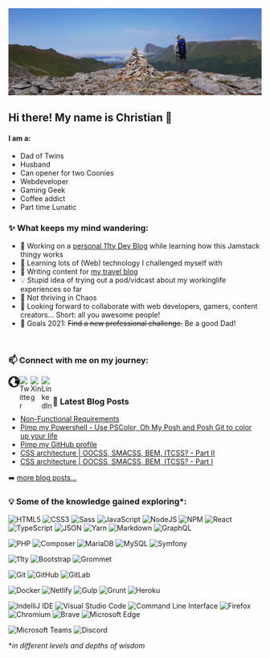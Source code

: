 <img src="./banner.jpg" />

## Hi there!  My name is Christian 👋

#### I am a:
- Dad of Twins
- Husband
- Can opener for two Coonies
- Webdeveloper
- Gaming Geek
- Coffee addict
- Part time Lunatic

### ✨ What keeps my mind wandering:
- 🔭 Working on a [personal 11ty Dev Blog](https://www.christian-sharaf.de) while learning how this Jamstack thingy works
- 🌱 Learning lots of (Web) technology I challenged myself with
- 🚐 Writing content for [my travel blog](https://mani-im-sharaffenland.de)
- 💡 Stupid idea of trying out a pod/vidcast about my workinglife experiences so far
- 👤 Not thriving in Chaos
- 👯 Looking forward to collaborate with web developers, gamers, content creators... Short: all you awesome people!
- 🥅 Goals 2021: <s>Find a new professional challenge.</s> Be a good Dad!
<br>

### 📫 Connect with me on my journey:
[<img align="left" alt="Website" width="22px" src="https://raw.githubusercontent.com/iconic/open-iconic/master/svg/globe.svg">][website]
[<img align="left" alt="Twitter" width="22px" src="https://cdn.jsdelivr.net/npm/simple-icons@v3/icons/twitter.svg">][twitter]
[<img align="left" alt="Xing" width="22px" src="https://cdn.jsdelivr.net/npm/simple-icons@3.12.2/icons/xing.svg">][xing]
[<img align="left" alt="LinkedIn" width="22px" src="https://cdn.jsdelivr.net/npm/simple-icons@3.12.2/icons/linkedin.svg">][linkedin]
<br>

### 📕 Latest Blog Posts

<!-- BLOG-POST-LIST:START -->
- [Non-Functional Requirements](https://www.christian-sharaf.de/blog/2021/non_functional_requirements/)
- [Pimp my Powershell - Use PSColor, Oh My Posh and Posh Git to color up your life](https://www.christian-sharaf.de/blog/2021/pimp_my_powershell/)
- [Pimp my GitHub profile](https://www.christian-sharaf.de/blog/2021/pimp-my-github-profile/)
- [CSS architecture | OOCSS, SMACSS, BEM, ITCSS? - Part II](https://www.christian-sharaf.de/blog/2021/css-architecture-decisions/)
- [CSS architecture | OOCSS, SMACSS, BEM, ITCSS? - Part I](https://www.christian-sharaf.de/blog/2021/css-architecture/)
<!-- BLOG-POST-LIST:END -->
➡️ [more blog posts...](https://www.christian-sharaf.de/blog)
<br>

### 💡 Some of the knowledge gained exploring*:
<img alt="HTML5" src="https://img.shields.io/badge/html5-E34F26.svg?style=for-the-badge&logo=html5&logoColor=white" /> <img alt="CSS3" src="https://img.shields.io/badge/css3-1572B6.svg?style=for-the-badge&logo=css3&logoColor=white" /> <img alt="Sass" src="https://img.shields.io/badge/sass-CC6699.svg?style=for-the-badge&logo=sass&logoColor=white" /> <img alt="JavaScript" src="https://img.shields.io/badge/javascript-F7DF1E.svg?style=for-the-badge&logo=javascript&logoColor=black" /> <img alt="NodeJS" src="https://img.shields.io/badge/nodejs-339933.svg?style=for-the-badge&logo=node.js&logoColor=white" /> <img alt="NPM" src="https://img.shields.io/badge/npm-CB3837.svg?style=for-the-badge&logo=npm&logoColor=white" /> <img alt="React" src="https://img.shields.io/badge/React-61DAFB.svg?style=for-the-badge&logo=react&logoColor=black" /> <img alt="TypeScript" src="https://img.shields.io/badge/typescript-007ACC.svg?style=for-the-badge&logo=typescript&logoColor=white"> <img alt="JSON" src="https://img.shields.io/badge/json-000000.svg?style=for-the-badge&logo=json&logoColor=white" /> <img alt="Yarn" src="https://img.shields.io/badge/yarn-2C8EBB.svg?style=for-the-badge&logo=yarn&logoColor=white" /> <img alt="Markdown" src="https://img.shields.io/badge/markdown-000000.svg?style=for-the-badge&logo=markdown&logoColor=white" /> <img alt="GraphQL" src="https://img.shields.io/badge/graphql-E10098.svg?style=for-the-badge&logo=graphql&logoColor=white" />


<img alt="PHP" src="https://img.shields.io/badge/php-777BB4.svg?style=for-the-badge&logo=php&logoColor=white" /> <img alt="Composer" src="https://img.shields.io/badge/composer-885630.svg?style=for-the-badge&logo=composer&logoColor=white" /> <img alt="MariaDB" src="https://img.shields.io/badge/mariadb-003545.svg?style=for-the-badge&logo=mariadb&logoColor=white" /> <img alt="MySQL" src="https://img.shields.io/badge/mysql-4479A1.svg?style=for-the-badge&logo=mysql&logoColor=white" /> <img alt="Symfony" src="https://img.shields.io/badge/symfony-000000.svg?style=for-the-badge&logo=symfony&logoColor=white" />


<img alt="11ty" src="https://img.shields.io/badge/eleventy-000000.svg?&style=for-the-badge&logo=eleventy&logoColor=white" /> <img alt="Bootstrap" src="https://img.shields.io/badge/bootstrap-563D7C.svg?style=for-the-badge&logo=bootstrap&logoColor=white" /> <img alt="Grommet" src="https://img.shields.io/badge/grommet-7d4cdb.svg?style=for-the-badge&logo=circle&logoColor=white" />


<img alt="Git" src="https://img.shields.io/badge/git-F05032.svg?&style=for-the-badge&logo=git&logoColor=white" /> <img alt="GitHub" src="https://img.shields.io/badge/github-000000.svg?&style=for-the-badge&logo=github&logoColor=white" /> <img alt="GitLab" src="https://img.shields.io/badge/gitlab-330f63.svg?style=for-the-badge&logo=gitlab&logoColor=white" />


<img alt="Docker" src="https://img.shields.io/badge/docker-2496ED.svg?&style=for-the-badge&logo=docker&logoColor=white" /> <img alt="Netlify" src="https://img.shields.io/badge/netlify-00C7B7.svg?style=for-the-badge&logo=netlify&logoColor=white" /> <img alt="Gulp" src="https://img.shields.io/badge/gulp-CF4647.svg?style=for-the-badge&logo=gulp&logoColor=white" /> <img alt="Grunt" src="https://img.shields.io/badge/grunt-FBA919.svg?style=for-the-badge&logo=grunt&logoColor=white" /> <img alt="Heroku" src="https://img.shields.io/badge/heroku-430098.svg?style=for-the-badge&logo=heroku&logoColor=white" />


<img alt="IndelliJ IDE" src="https://img.shields.io/badge/intellij%20ide-000000.svg?style=for-the-badge&logo=intellij-idea&logoColor=white" /> <img alt="Visual Studio Code" src="https://img.shields.io/badge/visual%20studio%20code-007ACC.svg?style=for-the-badge&logo=visual-studio-code&logoColor=white" /> <img alt="Command Line Interface" src="https://img.shields.io/badge/cli-000000.svg?style=for-the-badge&logo=powershell&logoColor=white" /> <img alt="Firefox" src="https://img.shields.io/badge/firefox-FF7139.svg?&style=for-the-badge&logo=firefox-browser&logoColor=white" /> <img alt="Chromium" src="https://img.shields.io/badge/chromium-4285F4.svg?&style=for-the-badge&logo=google-chrome&logoColor=white" /> <img alt="Brave" src="https://img.shields.io/badge/brave-FB542B.svg?&style=for-the-badge&logo=brave&logoColor=white" /> <img alt="Microsoft Edge" src="https://img.shields.io/badge/microsoft%20edge-0078D7.svg?style=for-the-badge&logo=microsoft%20edge&logoColor=white" />

<img alt="Microsoft Teams" src="https://img.shields.io/badge/Microsoft%20Teams-6264A7.svg?style=for-the-badge&logo=microsoft%20teams&logoColor=white" /> <img alt="Discord" src="https://img.shields.io/badge/discord-7289DA.svg?style=for-the-badge&logo=discord&logoColor=white" />


**in different levels and depths of wisdom*
<br><br>

<!--
![visitors](https://visitor-badge.glitch.me/badge?page_id=sharafc.sharafc)
-->
<!--
**sharafc/sharafc** is a ✨ _special_ ✨ repository because its `README.md` (this file) appears on your GitHub profile.
-->
[website]: https://www.christian-sharaf.de
[twitter]: https://twitter.com/SharafChris
[xing]: https://www.xing.com/profile/Christian_Sharaf/cv
[linkedin]: https://www.linkedin.com/in/christian-sharaf-7322a0146/
